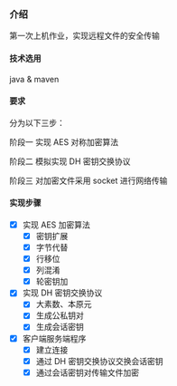 ### 介绍
第一次上机作业，实现远程文件的安全传输

#### 技术选用
java & maven

#### 要求
分为以下三步：

阶段一 实现 AES 对称加密算法

阶段二 模拟实现 DH 密钥交换协议

阶段三 对加密文件采用 socket 进行网络传输

#### 实现步骤
- [x] 实现 AES 加密算法
  - [x] 密钥扩展
  - [x] 字节代替
  - [x] 行移位
  - [x] 列混淆
  - [x] 轮密钥加
- [x] 实现 DH 密钥交换协议
  - [x] 大素数、本原元
  - [x] 生成公私钥对
  - [x] 生成会话密钥
- [x] 客户端服务端程序
  - [x] 建立连接
  - [x] 通过 DH 密钥交换协议交换会话密钥
  - [x] 通过会话密钥对传输文件加密
